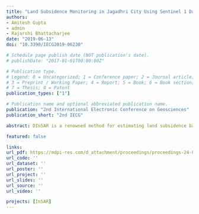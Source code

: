 ```yaml
---
title: "Land Subsidence Monitoring in Jagadhri City Using Sentinel 1 Data and DInSAR Processing"
authors:
- Amitesh Gupta
- admin
- Rajarshi Bhattacharjee
date: "2019-06-13"
doi: "10.3390/IECG2019-06230"

# Schedule page publish date (NOT publication's date).
# publishDate: "2017-01-01T00:00:00Z"

# Publication type.
# Legend: 0 = Uncategorized; 1 = Conference paper; 2 = Journal article;
# 3 = Preprint / Working Paper; 4 = Report; 5 = Book; 6 = Book section;
# 7 = Thesis; 8 = Patent
publication_types: ["1"]

# Publication name and optional abbreviated publication name.
publication: "2nd International Electronic Conference on Geosciences"
publication_short: "2nd IECG"

abstract: DInSAR is a renowned method for estimating land subsidence based on the principles of interferometric synthetic aperture radar using different series of the temporal dataset. The present study has been performed using GMTSAR software with Sentinel 1 SAR data of C band for the duration of 2017–2019 (January to April) and focused particularly over the area of Jagadhri city which is situated 100 km away from Chandigarh, which has been identified under the potential threat of land subsidence. The DInSAR method has been applied in this study that came up with an outcome of three interferograms and yearly displacement that broadcast an update on the diagnosis of subsidence activity in the area. A total of six Single Look Complex (SLC) datasets were selectively chosen with a minimum temporal and spatial baseline so that the problem of decorrelation would be minimal. Goldstein filtering has been applied to the deburst interferograms which reduced the noise and, in turn, improved the quality of output. The city is located on the western bank of river Yamuna and about 55 km on the east of Ambala. Due to the presence of unconsolidated sediments in the aquifer system and over-exploitation of groundwater to meet the domestic needs has led to surface deformation in and around the city area. The outcome of this study identifies the area of depression quite distinctly while the accuracy has been assessed by ground survey. The rate of subsidence estimated approximately 4.98 cm/year which can prove to be disastrous over the course of time.

featured: false

links:
url_pdf: https://mdpi-res.com/d_attachment/proceedings/proceedings-24-00025/article_deploy/proceedings-24-00025-v3.pdf?version=1581986976
url_code: ''
url_dataset: ''
url_poster: ''
url_project: ''
url_slides: ''
url_source: ''
url_video: ''

projects: [InSAR]
---
```


